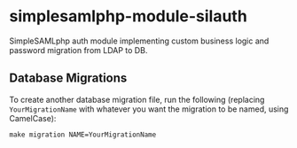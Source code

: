 # simplesamlphp-module-silauth
SimpleSAMLphp auth module implementing custom business logic and password 
migration from LDAP to DB.

## Database Migrations
To create another database migration file, run the following (replacing 
`YourMigrationName` with whatever you want the migration to be named, using 
CamelCase):

    make migration NAME=YourMigrationName
